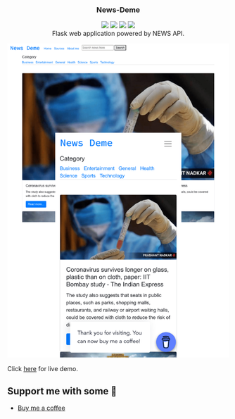<h3 align="center">News-Deme</h3>
<p align="center">
<img src="https://img.shields.io/badge/License-GNU GPL V3.0-blue.svg">
<img src="https://img.shields.io/badge/Made with-Flask-green.svg">
<img src="https://img.shields.io/badge/Powered by-NEWS API-red.svg">
<img src="https://img.shields.io/badge/Version-0.1-yellow.svg">
<br>
Flask web application powered by NEWS API. 
</p>

![](https://github.com/gowtham758550/News-Deme/blob/main/Demo/collage.png ) 

Click <a href="https://gowtham758550.pythonanywhere.com" target="_blank">here</a> for live demo. 

## Support me with some 💸
* [Buy me a coffee](https://www.buymeacoffee.com/gowtham758550) 
